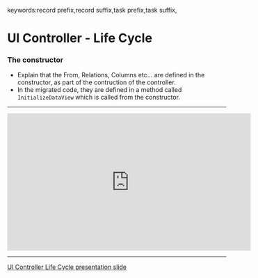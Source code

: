 ﻿keywords:record prefix,record suffix,task prefix,task suffix,
# UI Controller - Life Cycle


### The constructor
* Explain that the From, Relations, Columns etc... are defined in the constructor, as part of the contruction of the controller.
* In the migrated code, they are defined in a method called `InitializeDataView` which is called from the constructor.


---

<iframe width="560" height="315" src="https://www.youtube.com/embed/VP-AYhajNSw?list=PL1DEQjXG2xnL1VKb5GvdDwxJeym7Uj6S3" frameborder="0" allowfullscreen></iframe>


---

[UI Controller Life Cycle presentation slide](UILifeCycle.pptx)
